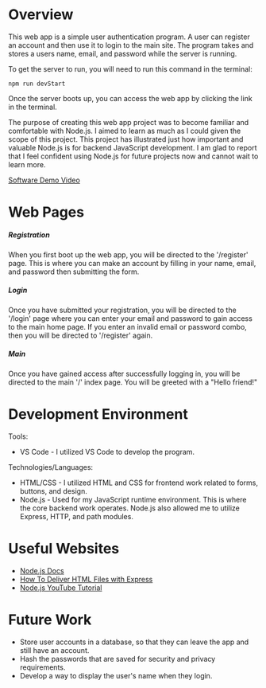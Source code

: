 # Overview

This web app is a simple user authentication program. A user can register an account and then use it to login to the main site. The program takes and stores a users name, email, and password while the server is running.

To get the server to run, you will need to run this command in the terminal:

```
npm run devStart
```

Once the server boots up, you can access the web app by clicking the link in the terminal.

The purpose of creating this web app project was to become familiar and comfortable with Node.js. I aimed to learn as much as I could given the scope of this project. This project has illustrated just how important and valuable Node.js is for backend JavaScript development. I am glad to report that I feel confident using Node.js for future projects now and cannot wait to learn more.

[Software Demo Video](https://youtu.be/SK7DtbtKd98)

# Web Pages

##### Registration
When you first boot up the web app, you will be directed to the '/register' page. This is where you can make an account by filling in your name, email, and password then submitting the form. 

##### Login
Once you have submitted your registration, you will be directed to the '/login' page where you can enter your email and password to gain access to the main home page. If you enter an invalid email or password combo, then you will be directed to '/register' again.

##### Main
Once you have gained access after successfully logging in, you will be directed to the main '/' index page. You will be greeted with a "Hello friend!"

# Development Environment

Tools:

* VS Code - I utilized VS Code to develop the program.

Technologies/Languages:
* HTML/CSS - I utilized HTML and CSS for frontend work related to forms, buttons, and design.
* Node.js - Used for my JavaScript runtime environment. This is where the core backend work operates. Node.js also allowed me to utilize Express, HTTP, and path modules.

# Useful Websites

* [Node.js Docs](https://nodejs.dev/learn)
* [How To Deliver HTML Files with Express](https://www.digitalocean.com/community/tutorials/use-expressjs-to-deliver-html-files)
* [Node.js YouTube Tutorial](https://www.youtube.com/watch?v=-RCnNyD0L-s&list=LL&index=2&t=1506s)

# Future Work

* Store user accounts in a database, so that they can leave the app and still have an account.
* Hash the passwords that are saved for security and privacy requirements. 
* Develop a way to display the user's name when they login. 
